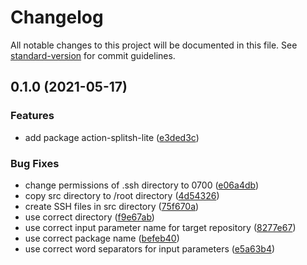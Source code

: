 # Changelog

All notable changes to this project will be documented in this file. See [standard-version](https://github.com/conventional-changelog/standard-version) for commit guidelines.

## 0.1.0 (2021-05-17)

### Features

- add package action-splitsh-lite ([e3ded3c](https://github.com/fundamend/fundamend/commit/e3ded3c0d668164896a200ff48129aea71dbc6e8))

### Bug Fixes

- change permissions of .ssh directory to 0700 ([e06a4db](https://github.com/fundamend/fundamend/commit/e06a4dbcf7a601d16bef7c2366c0589672a063dd))
- copy src directory to /root directory ([4d54326](https://github.com/fundamend/fundamend/commit/4d54326dec041bd81b3360d7e94368c741cdf50c))
- create SSH files in src directory ([75f670a](https://github.com/fundamend/fundamend/commit/75f670aaefd8918d5516acef4848052d3a74ac06))
- use correct directory ([f9e67ab](https://github.com/fundamend/fundamend/commit/f9e67ab71734b4443af18fc1539db2c0bd207781))
- use correct input parameter name for target repository ([8277e67](https://github.com/fundamend/fundamend/commit/8277e670e047afed852f8ff7d4b0b4398b74e474))
- use correct package name ([befeb40](https://github.com/fundamend/fundamend/commit/befeb4070306bea4be66c90cdac43b50935eaebc))
- use correct word separators for input parameters ([e5a63b4](https://github.com/fundamend/fundamend/commit/e5a63b46cb048f14840fd1be9eff263dfe77ace0))
